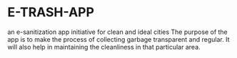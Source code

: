 # E-TRASH-APP
an e-sanitization app  initiative for clean and ideal cities
The purpose of the app is to make the process of collecting garbage transparent and regular. It will also help
in maintaining the cleanliness in that particular area.
